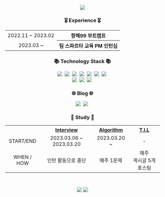 <p align="center">
  <img src="https://capsule-render.vercel.app/api?type=soft&color=auto&height=300&section=header&text=Kim%20Hyeong%20jun.😄&fontSize=90" />
</p>


<h3 align="center">🎖 Experience 🎖</h3>

<table align="center">
  <tr>
    <td align="center">
      2022.11 ~ 2023.02
    </td>
    <th>
      항해99 부트캠프
    </th>
  </tr>
  <tr align="center">
    <td>
      2023.03 ~ 
    </td>
    <th>
      팀 스파르타 교육 PM 인턴십
    </t>
  </tr>
</table>

<h3 align="center">📚 Technology Stack 📚</h3>
<p align="center">
  <img src="https://img.shields.io/badge/html5-E34F26?style=for-the-badge&logo=html5&logoColor=white">&nbsp
  <img src="https://img.shields.io/badge/css-1572B6?style=for-the-badge&logo=css3&logoColor=white">&nbsp
  <img src="https://img.shields.io/badge/java-007396?style=for-the-badge&logo=java&logoColor=white">&nbsp
  <img src="https://img.shields.io/badge/mysql-4479A1?style=for-the-badge&logo=mysql&logoColor=white">&nbsp
  <img src="https://img.shields.io/badge/spring-6DB33F?style=for-the-badge&logo=spring&logoColor=white">&nbsp
  <img src="https://img.shields.io/badge/gradle-02303A?style=for-the-badge&logo=gradle&logoColor=white">&nbsp
  <img src="https://img.shields.io/badge/amazonaws-232F3E?style=for-the-badge&logo=amazonaws&logoColor=white">&nbsp
  <br>
  <img src="https://img.shields.io/badge/github-181717?style=for-the-badge&logo=github&logoColor=white">&nbsp
  <img src="https://img.shields.io/badge/git-F05032?style=for-the-badge&logo=git&logoColor=white">&nbsp
  <img src="https://img.shields.io/badge/Loading-black?style=for-the-badge&logoColor=white">&nbsp  
</p>

<h3 align="center">🌐 Blog 🌐</h3>
<p align="center">
  <a href="https://velog.io/@hjun0917"><img src="https://img.shields.io/badge/Velog-11B48A?style=for-the-badge&logo=Velog&logoColor=white&link=https://velog.io/@new_wisdom"/></a>&nbsp
  <a href="https://junistory.tistory.com/"><img src="https://img.shields.io/badge/Tstory-000000?style=for-the-badge&logo=Tistory&logoColor=white&link=https://velog.io/@new_wisdom"/></a>&nbsp
</p>

<h3 align="center">📖 Study 📖</h3>  

<table align="center">
  <tr>
    <th>
    </th>
    <th align="center">
      <a href="https://github.com/Step-By-Step-Study-Group/Tech-Interview-Study">Interview</a>
    </th>
    <th align="center">
      <a href="https://github.com/seunGit/Algorithm-Study">Algorithm</a>
    </th>
    <th>
      <a href="https://github.com/hjun0917/TIL">T.I.L</a>
    </th>
  </tr>
  <tr align="center">
    <td>
      START/END
    </td>
    <td>
      2023.03.06 ~ 2023.03.20
    </td>
    <td>
      2023.03.20 ~
    </td>
    <td>
      -
    </td>
  </tr>
  <tr align="center">
    <td>
      WHEN / HOW
    </td>
    <td>
      인턴 활동으로 중단
    </td>
    <td>
      매주 1문제
    </td>
    <td>
      매주</br>
      게시글 5개 포스팅
    </td>
  </tr>
</table>


<br>
<p align="center">
  <img src="https://github-readme-stats.vercel.app/api/top-langs/?username=hjun0917&layout=compact&theme=default&langs_count=10" />
  <img src="https://github-readme-stats.vercel.app/api?username=hjun0917&theme=default_icons=true" />
</p>
